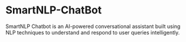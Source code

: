 # SmartNLP-ChatBot
SmartNLP Chatbot is an AI-powered conversational assistant built using NLP techniques to understand and respond to user queries intelligently.
